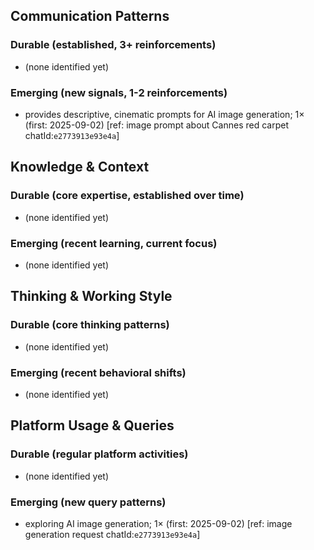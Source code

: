 ## Communication Patterns
### Durable (established, 3+ reinforcements)
- (none identified yet)

### Emerging (new signals, 1-2 reinforcements)
- provides descriptive, cinematic prompts for AI image generation; 1× (first: 2025-09-02) [ref: image prompt about Cannes red carpet chatId:`e2773913e93e4a`]

## Knowledge & Context
### Durable (core expertise, established over time)
- (none identified yet)

### Emerging (recent learning, current focus)
- (none identified yet)

## Thinking & Working Style
### Durable (core thinking patterns)
- (none identified yet)

### Emerging (recent behavioral shifts)
- (none identified yet)

## Platform Usage & Queries
### Durable (regular platform activities)
- (none identified yet)

### Emerging (new query patterns)
- exploring AI image generation; 1× (first: 2025-09-02) [ref: image generation request chatId:`e2773913e93e4a`]